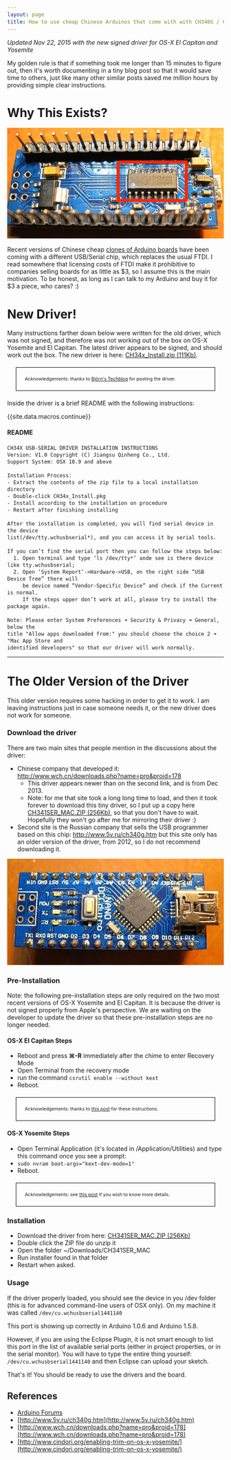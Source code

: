 ```yaml
---
layout: page
title: How to use cheap Chinese Arduinos that come with with CH340G / CH341G Serial/USB chip
---
```

_Updated Nov 22, 2015 with the new signed driver for OS-X El Capitan and Yosemite_

My golden rule is that if something took me longer than 15 minutes to figure out, then it's worth documenting in a tiny blog post so that it would save time to others, just like many other similar posts saved me million hours by providing simple clear instructions.

# Why This Exists?

<div class="small-right">
<a href="/images/nano-ch340g-bottom.jpg" data-lightbox="kiguino" data-title="Bottom of the Arduino Nano clone with the CH340G chip">
	<img src="/images/nano-ch340g-bottom.jpg"/>
</a>
</div>

Recent versions of Chinese cheap [clones of Arduino boards](http://www.ebay.com/itm/381019048475) have been coming with a different USB/Serial chip, which replaces the usual FTDI. I read somewhere that licensing costs of FTDI make it prohibitive to companies selling boards for as little as $3, so I assume this is the main motivation. To be honest, as long as I can talk to my Arduino and buy it for $3 a piece, who cares? :)

# New Driver! 

Many instructions farther down below were written for the old driver, which was not signed, and therefore was not working out of the box on OS-X Yosemite and El Capitan. The latest driver appears to be signed, and should work out the box. The new driver is here: [CH34x_Install.zip (111Kb)](/downloads/CH34x_Install.zip).

<div style="font-size: 8pt; margin: 20px; padding: 20px; border: 1px solid black; font-decorations: italic;">Acknowledgements: thanks to <a href="[http://blog.sengotta.net/signed-mac-os-driver-for-winchiphead-ch340-serial-bridge/" target="_blank">Björn's Techblog</a> for posting the driver.</div>

Inside the driver is a brief README with the following instructions:


{{site.data.macros.continue}}


#### README

    CH34X USB-SERIAL DRIVER INSTALLATION INSTRUCTIONS
    Version: V1.0 Copyright (C) Jiangsu Qinheng Co., Ltd.
    Support System: OSX 10.9 and above

    Installation Process:
    - Extract the contents of the zip file to a local installation directory
    - Double-click CH34x_Install.pkg
    - Install according to the installation on procedure
    - Restart after finishing installing

    After the installation is completed, you will find serial device in the device
    list(/dev/tty.wchusbserial*), and you can access it by serial tools.

    If you can’t find the serial port then you can follow the steps below:
      1. Open terminal and type ‘ls /dev/tty*’ ande see is there device like tty.wchusbserial;
      2. Open ‘System Report’->Hardware->USB, on the right side “USB Device Tree” there will
         be device named “Vendor-Specific Device” and check if the Current is normal.
         If the steps upper don’t work at all, please try to install the package again.

    Note: Please enter System Preferences ➜ Security & Privacy ➜ General, below the
    title "Allow apps downloaded from:" you should choose the choice 2 ➜ "Mac App Store and
    identified developers" so that our driver will work normally.

<hr/>

# The Older Version of the Driver

This older version requires some hacking in order to get it to work.  I am leaving instructions just in case someone needs it, or the new driver does not work for someone.


### Download the driver

There are two main sites that people mention in the discussions about the driver:

* Chinese company that developed it: http://www.wch.cn/downloads.php?name=pro&proid=178
  * This driver appears newer than on the second link, and is from Dec 2013.
  * Note: for me that site took a long long time to load, and then it took forever to download this tiny driver, so I put up a copy here [CH341SER_MAC.ZIP (256Kb)](/downloads/CH341SER_MAC.ZIP), so that you don't have to wait. Hopefully they won't go after me for mirroring their driver :) 
* Second site is the Russian company that sells the USB programmer based on this chip: http://www.5v.ru/ch340g.htm but this site only has an older version of the driver, from 2012, so I do not recommend downloading it.

<div class="small-right">
<a href="/images/nano-ch340g-top.jpg" data-lightbox="kiguino" data-title="Top of the Arduino Nano">
	<img src="/images/nano-ch340g-top.jpg"/>
</a>
</div>


### Pre-Installation

Note: the following pre-installation steps are only required on the two most recent versions of OS-X Yosemite and El Capitan. It is because the driver is not signed properly from Apple's perspective. We are waiting on the developer to update the driver so that these pre-installation steps are no longer needed.

#### OS-X El Capitan Steps

* Reboot and press **⌘-R** immediately after the chime to enter Recovery Mode
* Open Terminal from the recovery mode
* run the command ```csrutil enable --without kext```
* Reboot.

<div style="font-size: 8pt; margin: 20px; padding: 20px; border: 1px solid black; font-decorations: italic;">Acknowledgements: thanks to <a href="http://tzapu.com/2015/09/24/making-ch340-ch341-serial-adapters-work-under-el-capitan-os-x/" target="_blank">this post</a> for these instructions.</div>

#### OS-X Yosemite Steps

* Open Terminal Application (it's located in /Application/Utilities) and type this command once you see a prompt: 
* ```sudo nvram boot-args="kext-dev-mode=1"```
* Reboot.

<div style="font-size: 8pt; margin: 20px; padding: 20px; border: 1px solid black; font-decorations: italic;">
Acknowledgements: see <a href="http://www.cindori.org/enabling-trim-on-os-x-yosemite/" target="_blank">this post</a> if you 
wish to know more details.</div>

### Installation

* Download the driver from here: [CH341SER_MAC.ZIP (256Kb)](/downloads/CH341SER_MAC.ZIP)
* Double click the ZIP file do unzip it
* Open the folder ~/Downloads/CH341SER_MAC
* Run installer found in that folder
* Restart when asked.

### Usage

If the driver properly loaded, you should see the device in you /dev folder (this is for advanced command-line users of OSX only).  On my machine it was called ```/dev/cu.wchusbserial1441140```

This port is showing up correctly in Arduino 1.0.6 and Arduino 1.5.8.

However, if you are using the Eclipse Plugin, it is not smart enough to list this port in the list of available serial ports (either in project properties, or in the serial monitor).  You will have to type the entire thing yourself: ```/dev/cu.wchusbserial1441140``` and then Eclipse can upload your sketch.

That's it! You should be ready to use the drivers and the board.

## References

* [Arduino Forums](http://forum.arduino.cc/index.php?topic=261375.0)
* [http://www.5v.ru/ch340g.htm](http://www.5v.ru/ch340g.htm)
* [http://www.wch.cn/downloads.php?name=pro&proid=178](http://www.wch.cn/downloads.php?name=pro&proid=178)
* [http://www.cindori.org/enabling-trim-on-os-x-yosemite/](http://www.cindori.org/enabling-trim-on-os-x-yosemite/)
